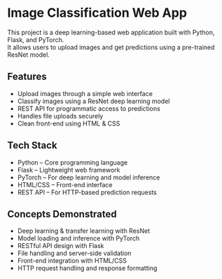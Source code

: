 # Image Classification Web App

This project is a deep learning-based web application built with Python, Flask, and PyTorch.  
It allows users to upload images and get predictions using a pre-trained ResNet model.

## Features
- Upload images through a simple web interface  
- Classify images using a ResNet deep learning model  
- REST API for programmatic access to predictions  
- Handles file uploads securely  
- Clean front-end using HTML & CSS

## Tech Stack
- Python – Core programming language  
- Flask – Lightweight web framework  
- PyTorch – For deep learning and model inference  
- HTML/CSS – Front-end interface  
- REST API – For HTTP-based prediction requests

## Concepts Demonstrated
- Deep learning & transfer learning with ResNet  
- Model loading and inference with PyTorch  
- RESTful API design with Flask  
- File handling and server-side validation  
- Front-end integration with HTML/CSS  
- HTTP request handling and response formatting
